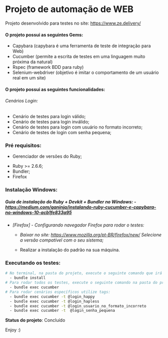 # Projeto de automação de WEB

Projeto desenvolvido para testes no site: https://www.ze.delivery/

#### **O projeto possui as seguintes Gems:**

- Capybara (capybara é uma ferramenta de teste de integração para Web)
- Cucumber (permite a escrita de testes em uma linguagem muito próxima da natural)
- Rspec (framework BDD para ruby)
- Selenium-webdriver (objetivo é imitar o comportamento de um usuário real em um site)

#### **O projeto possui as seguintes funcionalidades:**

###### Cenários Login:

- Cenário de testes para login válido;
- Cenário de testes para login inválido;
- Cenário de testes para login com usuário no formato incorreto;
- Cenário de testes de login com senha pequena;

### Pré requisitos:
* Gerenciador de versões do Ruby;

- Ruby >= 2.6.6;
- Bundler;
- Firefox



### Instalação Windows:

##### *Guia de instalação do Ruby + Devkit + Bundler no Windows:* - https://medium.com/qaninja/instalando-ruby-cucumber-e-capybara-no-windows-10-acb1fe833a95

- *[Firefox] - Configurando navegador Firefox para rodar o testes:*

  - *Baixar no site: https://www.mozilla.org/pt-BR/firefox/new/ Selecione a versão compatível com o seu sistema;*

  - Realizar a instalação do padrão na sua máquina.


### Executando os testes:

```bash
# No terminal, na pasta do projeto, execute o seguinte comando que irá instalar as Gems do projeto:
  - bundle install
# Para rodar todos os testes, execute o seguinte comando na pasta do projeto:
  - bundle exec cucumber
# Para rodar cenários específicos utilize tags:
  - bundle exec cucumber -t @login_happy
  - bundle exec cucumber -t @login_hapless
  - bundle exec cucumber -t @login_usuario_no_formato_incorreto
  - bundle exec cucumber -t  @login_senha_pequena
```

**Status do projeto**: Concluído

Enjoy :)

